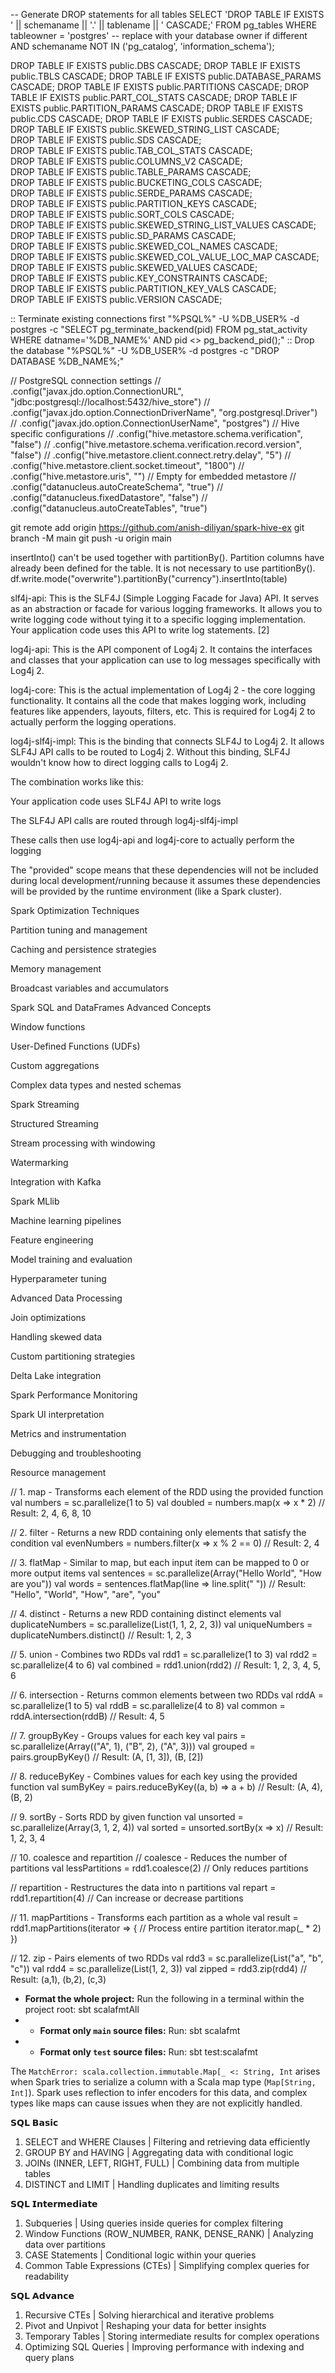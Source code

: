 -- Generate DROP statements for all tables
SELECT 'DROP TABLE IF EXISTS ' || schemaname || '.' || tablename || ' CASCADE;'
FROM pg_tables
WHERE tableowner = 'postgres' -- replace with your database owner if different
AND schemaname NOT IN ('pg_catalog', 'information_schema');

DROP TABLE IF EXISTS public.DBS CASCADE;
DROP TABLE IF EXISTS public.TBLS CASCADE;
DROP TABLE IF EXISTS public.DATABASE_PARAMS CASCADE;
DROP TABLE IF EXISTS public.PARTITIONS CASCADE;
DROP TABLE IF EXISTS public.PART_COL_STATS CASCADE;
DROP TABLE IF EXISTS public.PARTITION_PARAMS CASCADE;
DROP TABLE IF EXISTS public.CDS CASCADE;
DROP TABLE IF EXISTS public.SERDES CASCADE;                                                                                                                                       
DROP TABLE IF EXISTS public.SKEWED_STRING_LIST CASCADE;                                                                                                                           
DROP TABLE IF EXISTS public.SDS CASCADE;                                                                                                                                          
DROP TABLE IF EXISTS public.TAB_COL_STATS CASCADE;                                                                                                                                
DROP TABLE IF EXISTS public.COLUMNS_V2 CASCADE;                                                                                                                                   
DROP TABLE IF EXISTS public.TABLE_PARAMS CASCADE;                                                                                                                                 
DROP TABLE IF EXISTS public.BUCKETING_COLS CASCADE;                                                                                                                               
DROP TABLE IF EXISTS public.SERDE_PARAMS CASCADE;                                                                                                                                 
DROP TABLE IF EXISTS public.PARTITION_KEYS CASCADE;                                                                                                                               
DROP TABLE IF EXISTS public.SORT_COLS CASCADE;                                                                                                                                    
DROP TABLE IF EXISTS public.SKEWED_STRING_LIST_VALUES CASCADE;                                                                                                                    
DROP TABLE IF EXISTS public.SD_PARAMS CASCADE;                                                                                                                                    
DROP TABLE IF EXISTS public.SKEWED_COL_NAMES CASCADE;                                                                                                                             
DROP TABLE IF EXISTS public.SKEWED_COL_VALUE_LOC_MAP CASCADE;                                                                                                                     
DROP TABLE IF EXISTS public.SKEWED_VALUES CASCADE;                                                                                                                                
DROP TABLE IF EXISTS public.KEY_CONSTRAINTS CASCADE;                                                                                                                              
DROP TABLE IF EXISTS public.PARTITION_KEY_VALS CASCADE;                                                                                                                           
DROP TABLE IF EXISTS public.VERSION CASCADE;

:: Terminate existing connections first
"%PSQL%" -U %DB_USER% -d postgres -c "SELECT pg_terminate_backend(pid) FROM pg_stat_activity WHERE datname='%DB_NAME%' AND pid <> pg_backend_pid();"
:: Drop the database
"%PSQL%" -U %DB_USER% -d postgres -c "DROP DATABASE %DB_NAME%;"

// PostgreSQL connection settings
//        .config("javax.jdo.option.ConnectionURL", "jdbc:postgresql://localhost:5432/hive_store")
//        .config("javax.jdo.option.ConnectionDriverName", "org.postgresql.Driver")
//        .config("javax.jdo.option.ConnectionUserName", "postgres")
// Hive specific configurations
//        .config("hive.metastore.schema.verification", "false")
//        .config("hive.metastore.schema.verification.record.version", "false")
//        .config("hive.metastore.client.connect.retry.delay", "5")
//        .config("hive.metastore.client.socket.timeout", "1800")
//        .config("hive.metastore.uris", "")  // Empty for embedded metastore
//        .config("datanucleus.autoCreateSchema", "true")
//        .config("datanucleus.fixedDatastore", "false")
//        .config("datanucleus.autoCreateTables", "true")

git remote add origin https://github.com/anish-diliyan/spark-hive-ex
git branch -M main
git push -u origin main

insertInto() can't be used together with partitionBy(). Partition columns have already been defined for the table. It is not necessary to use partitionBy().
df.write.mode("overwrite").partitionBy("currency").insertInto(table)

slf4j-api: This is the SLF4J (Simple Logging Facade for Java) API. It serves as an abstraction or facade for various logging frameworks. It allows you to write logging code without tying it to a specific logging implementation. Your application code uses this API to write log statements. [2]

log4j-api: This is the API component of Log4j 2. It contains the interfaces and classes that your application can use to log messages specifically with Log4j 2.

log4j-core: This is the actual implementation of Log4j 2 - the core logging functionality. It contains all the code that makes logging work, including features like appenders, layouts, filters, etc. This is required for Log4j 2 to actually perform the logging operations.

log4j-slf4j-impl: This is the binding that connects SLF4J to Log4j 2. It allows SLF4J API calls to be routed to Log4j 2. Without this binding, SLF4J wouldn't know how to direct logging calls to Log4j 2.

The combination works like this:

Your application code uses SLF4J API to write logs

The SLF4J API calls are routed through log4j-slf4j-impl

These calls then use log4j-api and log4j-core to actually perform the logging

The "provided" scope means that these dependencies will not be included during local development/running because it assumes these dependencies will be provided by the runtime environment (like a Spark cluster).

Spark Optimization Techniques

Partition tuning and management

Caching and persistence strategies

Memory management

Broadcast variables and accumulators

Spark SQL and DataFrames Advanced Concepts

Window functions

User-Defined Functions (UDFs)

Custom aggregations

Complex data types and nested schemas

Spark Streaming

Structured Streaming

Stream processing with windowing

Watermarking

Integration with Kafka

Spark MLlib

Machine learning pipelines

Feature engineering

Model training and evaluation

Hyperparameter tuning

Advanced Data Processing

Join optimizations

Handling skewed data

Custom partitioning strategies

Delta Lake integration

Spark Performance Monitoring

Spark UI interpretation

Metrics and instrumentation

Debugging and troubleshooting

Resource management

// 1. map - Transforms each element of the RDD using the provided function
val numbers = sc.parallelize(1 to 5)
val doubled = numbers.map(x => x * 2)
// Result: 2, 4, 6, 8, 10

// 2. filter - Returns a new RDD containing only elements that satisfy the condition
val evenNumbers = numbers.filter(x => x % 2 == 0)
// Result: 2, 4

// 3. flatMap - Similar to map, but each input item can be mapped to 0 or more output items
val sentences = sc.parallelize(Array("Hello World", "How are you"))
val words = sentences.flatMap(line => line.split(" "))
// Result: "Hello", "World", "How", "are", "you"

// 4. distinct - Returns a new RDD containing distinct elements
val duplicateNumbers = sc.parallelize(List(1, 1, 2, 2, 3))
val uniqueNumbers = duplicateNumbers.distinct()
// Result: 1, 2, 3

// 5. union - Combines two RDDs
val rdd1 = sc.parallelize(1 to 3)
val rdd2 = sc.parallelize(4 to 6)
val combined = rdd1.union(rdd2)
// Result: 1, 2, 3, 4, 5, 6

// 6. intersection - Returns common elements between two RDDs
val rddA = sc.parallelize(1 to 5)
val rddB = sc.parallelize(4 to 8)
val common = rddA.intersection(rddB)
// Result: 4, 5

// 7. groupByKey - Groups values for each key
val pairs = sc.parallelize(Array(("A", 1), ("B", 2), ("A", 3)))
val grouped = pairs.groupByKey()
// Result: (A, [1, 3]), (B, [2])

// 8. reduceByKey - Combines values for each key using the provided function
val sumByKey = pairs.reduceByKey((a, b) => a + b)
// Result: (A, 4), (B, 2)

// 9. sortBy - Sorts RDD by given function
val unsorted = sc.parallelize(Array(3, 1, 2, 4))
val sorted = unsorted.sortBy(x => x)
// Result: 1, 2, 3, 4

// 10. coalesce and repartition
// coalesce - Reduces the number of partitions
val lessPartitions = rdd1.coalesce(2) // Only reduces partitions

// repartition - Restructures the data into n partitions
val repart = rdd1.repartition(4) // Can increase or decrease partitions

// 11. mapPartitions - Transforms each partition as a whole
val result = rdd1.mapPartitions(iterator => {
// Process entire partition
iterator.map(_ * 2)
})

// 12. zip - Pairs elements of two RDDs
val rdd3 = sc.parallelize(List("a", "b", "c"))
val rdd4 = sc.parallelize(List(1, 2, 3))
val zipped = rdd3.zip(rdd4)
// Result: (a,1), (b,2), (c,3)


- **Format the whole project:** Run the following in a terminal within the project root:
  sbt scalafmtAll
- - **Format only `main` source files:** Run:
    sbt scalafmt
- - **Format only `test` source files:** Run:
    sbt test:scalafmt

The `MatchError: scala.collection.immutable.Map[_ <: String, Int`
arises when Spark tries to serialize a column with a Scala map type (`Map[String, Int]`). Spark uses reflection to infer
encoders for this data, and complex types like maps can cause issues when they are not explicitly handled.

𝗦𝗤𝗟 𝗕𝗮𝘀𝗶𝗰

1. SELECT and WHERE Clauses | Filtering and retrieving data efficiently
2. GROUP BY and HAVING | Aggregating data with conditional logic
3. JOINs (INNER, LEFT, RIGHT, FULL) | Combining data from multiple tables
4. DISTINCT and LIMIT | Handling duplicates and limiting results

𝗦𝗤𝗟 𝗜𝗻𝘁𝗲𝗿𝗺𝗲𝗱𝗶𝗮𝘁𝗲

1. Subqueries | Using queries inside queries for complex filtering
2. Window Functions (ROW_NUMBER, RANK, DENSE_RANK) | Analyzing data over partitions
3. CASE Statements | Conditional logic within your queries
4. Common Table Expressions (CTEs) | Simplifying complex queries for readability

𝗦𝗤𝗟 𝗔𝗱𝘃𝗮𝗻𝗰𝗲
1. Recursive CTEs | Solving hierarchical and iterative problems
2. Pivot and Unpivot | Reshaping your data for better insights
3. Temporary Tables | Storing intermediate results for complex operations
4. Optimizing SQL Queries | Improving performance with indexing and query plans